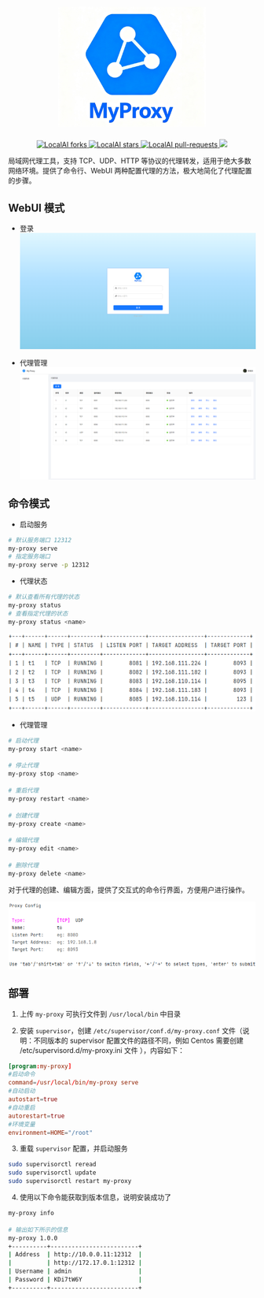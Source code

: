 <h1 align="center">
    <img width="300" src="./assets/logo.png" alt="">
</h1>

<p align="center">
   <a href="https://github.com/up-zero/my-proxy/fork" target="blank">
      <img src="https://img.shields.io/github/forks/up-zero/my-proxy?style=for-the-badge" alt="LocalAI forks"/>
   </a>
   <a href="https://github.com/up-zero/my-proxy/stargazers" target="blank">
      <img src="https://img.shields.io/github/stars/up-zero/my-proxy?style=for-the-badge" alt="LocalAI stars"/>
   </a>
   <a href="https://github.com/up-zero/my-proxy/pulls" target="blank">
      <img src="https://img.shields.io/github/issues-pr/up-zero/my-proxy?style=for-the-badge" alt="LocalAI pull-requests"/>
   </a>
   <a href='https://github.com/up-zero/my-proxy/releases'>
      <img src='https://img.shields.io/github/release/up-zero/my-proxy?&label=Latest&style=for-the-badge'>
   </a>
</p>

局域网代理工具，支持 TCP、UDP、HTTP 等协议的代理转发，适用于绝大多数网络环境。提供了命令行、WebUI 两种配置代理的方法，极大地简化了代理配置的步骤。

## WebUI 模式

+ 登录
![webui_login.png](./assets/webui_login.png)

+ 代理管理
![webui_proxy.png](./assets/webui_proxy.png)

## 命令模式

+ 启动服务

```bash
# 默认服务端口 12312
my-proxy serve
# 指定服务端口
my-proxy serve -p 12312
```

+ 代理状态

```bash
# 默认查看所有代理的状态
my-proxy status
# 查看指定代理的状态
my-proxy status <name>
```

![cli_status.png](./assets/cli_status.png)

+ 代理管理

```bash
# 启动代理
my-proxy start <name>

# 停止代理
my-proxy stop <name>

# 重启代理
my-proxy restart <name>

# 创建代理
my-proxy create <name>

# 编辑代理
my-proxy edit <name>

# 删除代理
my-proxy delete <name>
```

对于代理的创建、编辑方面，提供了交互式的命令行界面，方便用户进行操作。

![cli_create.png](./assets/cli_create.png)

## 部署

1. 上传 `my-proxy` 可执行文件到 `/usr/local/bin` 中目录

2. 安装 `supervisor`，创建 `/etc/supervisor/conf.d/my-proxy.conf` 文件（说明：不同版本的 supervisor 配置文件的路径不同，例如 Centos 需要创建 /etc/supervisord.d/my-proxy.ini 文件 ），内容如下：
```conf
[program:my-proxy]
#启动命令
command=/usr/local/bin/my-proxy serve
#自动启动
autostart=true
#自动重启
autorestart=true
#环境变量
environment=HOME="/root"
```

3. 重载 `supervisor` 配置，并启动服务

```bash
sudo supervisorctl reread
sudo supervisorctl update
sudo supervisorctl restart my-proxy
```

4. 使用以下命令能获取到版本信息，说明安装成功了

```bash
my-proxy info

# 输出如下所示的信息
my-proxy 1.0.0
+----------+-------------------------+
| Address  | http://10.0.0.11:12312  |
|          | http://172.17.0.1:12312 |
| Username | admin                   |
| Password | KDi7tW6Y                |
+----------+-------------------------+
```
